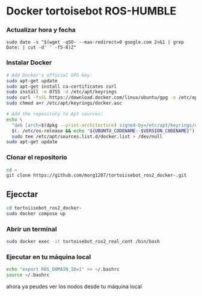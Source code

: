 # Docker tortoisebot ROS-HUMBLE

### Actualizar hora  y fecha

```
sudo date -s "$(wget -qSO- --max-redirect=0 google.com 2>&1 | grep Date: | cut -d' ' -f5-8)Z" 
```

### Instalar Docker 

```bash
# Add Docker's official GPG key:
sudo apt-get update
sudo apt-get install ca-certificates curl
sudo install -m 0755 -d /etc/apt/keyrings
sudo curl -fsSL https://download.docker.com/linux/ubuntu/gpg -o /etc/apt/keyrings/docker.asc
sudo chmod a+r /etc/apt/keyrings/docker.asc

# Add the repository to Apt sources:
echo \
  "deb [arch=$(dpkg --print-architecture) signed-by=/etc/apt/keyrings/docker.asc] https://download.docker.com/linux/ubuntu \
  $(. /etc/os-release && echo "${UBUNTU_CODENAME:-$VERSION_CODENAME}") stable" | \
  sudo tee /etc/apt/sources.list.d/docker.list > /dev/null
sudo apt-get update
```

### Clonar el repositorio
```bash
cd ~ 
git clone https://github.com/morg1207/tortoiisebot_ros2_docker-.git
```

## Ejecctar

```bash
cd tortoiisebot_ros2_docker-
sudo docker compose up
```

### Abrir un terminal

```bash
sudo docker exec -it tortoisebot_ros2_real_cont /bin/bash
```


### Ejecutar en tu máquina local
```bash
echo "export ROS_DOMAIN_ID=1" >> ~/.bashrc
source ~/.bashrc
```
ahora ya peudes ver los nodos desde tu máquina local
